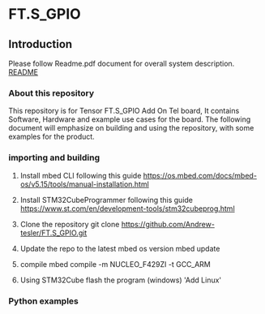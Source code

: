 # FT.S_GPIO
## Introduction

Please follow Readme.pdf document for overall system description. [README](https://github.com/Andrew-tesler/FT.S_GPIO/blob/master/README.pdf)

### About this repository
This repository is for Tensor FT.S_GPIO Add On Tel board, It contains Software, Hardware and example use cases for the board.
The following document will emphasize on building and using the repository, with some examples for the product.

### importing and building

1. Install mbed CLI following this guide
https://os.mbed.com/docs/mbed-os/v5.15/tools/manual-installation.html

2. Install STM32CubeProgrammer following this guide
https://www.st.com/en/development-tools/stm32cubeprog.html

3. Clone the repository
git clone https://github.com/Andrew-tesler/FT.S_GPIO.git

4. Update the repo to the latest mbed os version
    mbed update

5. compile
    mbed compile -m NUCLEO_F429ZI -t GCC_ARM

6. Using STM32Cube flash the program (windows) 'Add Linux'





### Python examples
